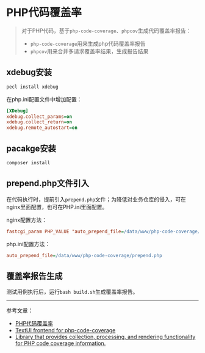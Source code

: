 # PHP代码覆盖率

> 对于PHP代码，基于`php-code-coverage`、`phpcov`生成代码覆盖率报告：
>
> - `php-code-coverage`用来生成php代码覆盖率报告
> - `phpcov`用来合并多请求覆盖率结果，生成报告结果


## xdebug安装

```bash
pecl install xdebug
```

在php.ini配置文件中增加配置：

```ini
[XDebug]
xdebug.collect_params=on
xdebug.collect_return=on
xdebug.remote_autostart=on
```

## pacakge安装

```bash
composer install
```

## prepend.php文件引入

在代码执行时，提前引入`prepend.php`文件；为降低对业务仓库的侵入，可在nginx里面配置，也可在PHP.ini里面配置。

nginx配置方法：

```ini
fastcgi_param PHP_VALUE "auto_prepend_file=/data/www/php-code-coverage/prepend.php";
```

php.ini配置方法：

```ini
auto_prepend_file=/data/www/php-code-coverage/prepend.php
```

## 覆盖率报告生成

测试用例执行后，运行`bash build.sh`生成覆盖率报告。


---

参考文章：

- [PHP代码覆盖率](https://www.cnblogs.com/zhaoxd07/p/9049707.html)
- [TextUI frontend for php-code-coverage](https://packagist.org/packages/phpunit/phpcov)
- [Library that provides collection, processing, and rendering functionality for PHP code coverage information.](https://github.com/sebastianbergmann/php-code-coverage)